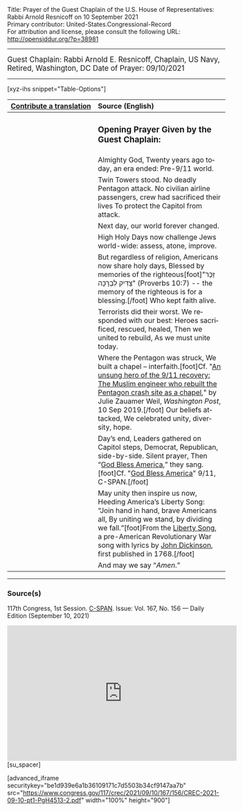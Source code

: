 <html>
<head></head>
<body>
Title: Prayer of the Guest Chaplain of the U.S. House of Representatives: Rabbi Arnold Resnicoff on 10 September 2021<br />
Primary contributor: United-States.Congressional-Record<br />
For attribution and license, please consult the following URL: <a href="http://opensiddur.org/?p=38981">http://opensiddur.org/?p=38981</a>
<p />
<hr />

<div class="english" lang="en" style="font-size:1.2em;">
Guest Chaplain: Rabbi Arnold E. Resnicoff, Chaplain, US Navy, Retired, Washington, DC
Date of Prayer: 09/10/2021

<!-- 
<blockquote>
<h3>One Minute Speech Given in Recognition of the Guest Chaplain:</h3>
</blockquote>
-->
</div>


<hr />

[xyz-ihs snippet="Table-Options"]<table style="margin-left: auto; margin-right: auto;" class="draggable">
<thead><tr><th id="x" style="text-align: right;"><a href="/contributing/upload/">Contribute&nbsp;a&nbsp;translation</a></th><th style="text-align: left;">Source (English)</th></tr></thead>
<tbody>
<tr><td style="vertical-align:top;">
<div class="liturgy" lang="he">

</span></div></td>
 
<td style="vertical-align:top;">
<div class="english" lang="en">
<h3>Opening Prayer Given by the Guest Chaplain:</h3>
</div></td></tr>

<tr><td style="vertical-align:top;">
<div class="liturgy" lang="he">

</span></div></td>
 
<td style="vertical-align:top;">
<div class="english" lang="en">
Almighty God,
Twenty years ago today, an era ended:
Pre-9/11 world.
</div></td></tr>

<tr><td style="vertical-align:top;">
<div class="liturgy" lang="he">

</span></div></td>
 
<td style="vertical-align:top;">
<div class="english" lang="en">
Twin Towers stood.
No deadly Pentagon attack.
No civilian airline passengers, crew had sacrificed their lives
 To protect the Capitol from attack.
</div></td></tr>

<tr><td style="vertical-align:top;">
<div class="liturgy" lang="he">

</span></div></td>
 
<td style="vertical-align:top;">
<div class="english" lang="en">
Next day, our world forever changed.
</div></td></tr>

<tr><td style="vertical-align:top;">
<div class="liturgy" lang="he">

</span></div></td>
 
<td style="vertical-align:top;">
<div class="english" lang="en">
High Holy Days now challenge Jews world-wide:
assess, atone, improve.
</div></td></tr>

<tr><td style="vertical-align:top;">
<div class="liturgy" lang="he">

</span></div></td>
 
<td style="vertical-align:top;">
<div class="english" lang="en">
But regardless of religion,
Americans now share holy days,
Blessed by memories of the righteous[foot]"<span class="hebrew" lang="he">זֵכֶר צַדִּיק לִבְרָכָה</span>" (Proverbs 10:7) -- the memory of the righteous is for a blessing.[/foot]
Who kept faith alive.
</div></td></tr>

<tr><td style="vertical-align:top;">
<div class="liturgy" lang="he">

</span></div></td>
 
<td style="vertical-align:top;">
<div class="english" lang="en">
Terrorists did their worst.
We responded with our best:
Heroes sacrificed, rescued, healed,
Then we united to rebuild,
As we must unite today.
</div></td></tr>


<tr><td style="vertical-align:top;">
<div class="liturgy" lang="he">

</span></div></td>
 
<td style="vertical-align:top;">
<div class="english" lang="en">
Where the Pentagon was struck,
We built a chapel – interfaith.[foot]Cf. "<a href="https://www.washingtonpost.com/religion/2019/09/10/an-unsung-hero-attack-muslim-engineer-who-rebuilt-pentagon-crash-site-chapel/">An unsung hero of the 9/11 recovery: The Muslim engineer who rebuilt the Pentagon crash site as a chapel</a>," by Julie Zauamer Weil, <em>Washington Post</em>, 10 Sep 2019.[/foot]  
Our beliefs attacked,
We celebrated unity, diversity, hope.
</div></td></tr>

<tr><td style="vertical-align:top;">
<div class="liturgy" lang="he">

</span></div></td>
 
<td style="vertical-align:top;">
<div class="english" lang="en">
Day’s end,
Leaders gathered on Capitol steps,
Democrat, Republican, side-by-side.	
Silent prayer,
Then “<a href="/?p=22583">God Bless America</a>,” they sang.[foot]Cf. "<a href="https://www.c-span.org/video/?c4870968/user-clip-god-bless-america-911">God Bless America</a>" 9/11, C-SPAN.[/foot]
</div></td></tr>


<tr><td style="vertical-align:top;">
<div class="liturgy" lang="he">

</span></div></td>
 
<td style="vertical-align:top;">
<div class="english" lang="en">
May unity then inspire us now,
Heeding America’s Liberty Song:
“Join hand in hand, brave Americans all,
By uniting we stand, by dividing we fall.”[foot]From the <a href="https://en.wikipedia.org/wiki/The_Liberty_Song">Liberty Song</a>, a pre-American Revolutionary War song with lyrics by <a href="https://en.wikipedia.org/wiki/John_Dickinson">John Dickinson</a>, first published in 1768.[/foot]
</div></td></tr>


<tr><td style="vertical-align:top;">
<div class="liturgy" lang="he">

</span></div></td>
 
<td style="vertical-align:top;">
<div class="english" lang="en">
And may we say “<em>Amen</em>.”
</div></td></tr>
</tbody></table>

<hr />

<h3>Source(s)</h3>

117th Congress, 1st Session. <a href="https://www.c-span.org/video/?c4976362/user-clip-prayer-guest-chaplain-rabbi-arnold-e-resnicoff-2010-09-10">C-SPAN</a>.
Issue: Vol. 167, No. 156 — Daily Edition (September 10, 2021)
<!--
link: https://chaplain.house.gov/archive/index.html?id=1222
-->

<iframe width=530 height=312 src='https://www.c-span.org/video/standalone/?c4976362/user-clip-prayer-guest-chaplain-rabbi-arnold-e-resnicoff-2010-09-10' allowfullscreen='allowfullscreen' frameborder=0></iframe>[su_spacer]

[advanced_iframe securitykey="be1d939e6a1b36109171c7d5503b34cf9147aa7b" src="https://www.congress.gov/117/crec/2021/09/10/167/156/CREC-2021-09-10-pt1-PgH4513-2.pdf" width="100%" height="900"]

&nbsp;
</body>
</html>